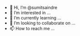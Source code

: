 - 👋 Hi, I’m @sumitsaindre
- 👀 I’m interested in ...
- 🌱 I’m currently learning ...
- 💞️ I’m looking to collaborate on ...
- 📫 How to reach me ...

<!---
sumitsaindre/sumitsaindre is a ✨ special ✨ repository because its `README.md` (this file) appears on your GitHub profile.
You can click the Preview link to take a look at your changes.
--->
